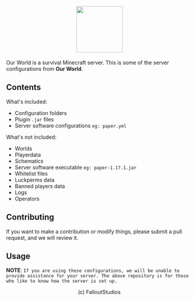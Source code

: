 <h1 align="center">
    <img src="https://www.ourmcworld.ml/lgo.png" height="" width="125">
</h1>

Our World is a survival Minecraft server. This is some of the server configurations from **Our World**.

## Contents

What's included:

+ Configuration folders
+ Plugin `.jar` files
+ Server software configurations `eg: paper.yml`

What's not included:

+ Worlds
+ Playerdata
+ Schematics
+ Server software executable `eg: paper-1.17.1.jar`
+ Whitelist files
+ Luckperms data
+ Banned players data
+ Logs
+ Operators

## Contributing

If you want to make a contribution or modify things, please submit a pull request, and we will review it.

## Usage

**NOTE**: `If you are using these configurations, we will be unable to provide assistance for your server. The above repository is for those who like to know how the server is set up.`

<p align="center">(c) FalloutStudios</p>
